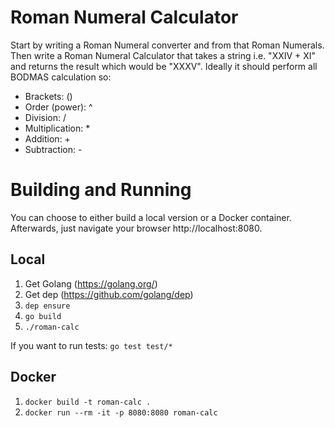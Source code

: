 # Roman Numeral Calculator

Start by writing a Roman Numeral converter and from that Roman Numerals. Then
write a Roman Numeral Calculator that takes a string i.e. "XXIV + XI" and
returns the result which would be "XXXV". Ideally it should perform all BODMAS
calculation so:
- Brackets: ()
- Order (power): ^
- Division: /
- Multiplication: *
- Addition: +
- Subtraction: -

# Building and Running

You can choose to either build a local version or a Docker container.
Afterwards, just navigate your browser http://localhost:8080.

## Local

1. Get Golang (https://golang.org/)
2. Get dep (https://github.com/golang/dep)
3. `dep ensure`
4. `go build`
5. `./roman-calc`

If you want to run tests:
`
go test test/*
`

## Docker

1. `docker build -t roman-calc .`
2. `docker run --rm -it -p 8080:8080 roman-calc`
